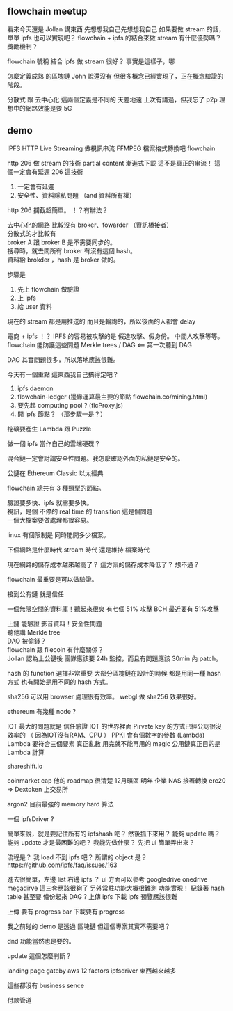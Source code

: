 ## flowchain meetup
看來今天還是 Jollan 講東西
先想想我自己先想想我自己
如果要做 stream 的話，單單 ipfs 也可以實現吧？
flowchain + ipfs 的結合來做 stream 有什麼優勢嗎？獎勵機制？

flowchain 號稱 結合 ipfs 做 stream 很好？
事實是這樣子，哪

怎麼定義成熟 的區塊鏈
John 說還沒有
但很多概念已經實現了，正在概念驗證的階段。

分散式
跟 
去中心化
這兩個定義是不同的  天差地遠
上次有講過，但我忘了
p2p 理想中的網路效能是要 5G

## demo
IPFS
HTTP Live Streaming 做視訊串流
FFMPEG 檔案格式轉換吧
flowchain

http 206 做 stream 的技術 partial content 漸進式下載
這不是真正的串流！
這個一定會有延遲 206 這技術

1. 一定會有延遲
2. 安全性、資料隱私問題 （and 資料所有權）

http 206 攔截超簡單。 ！？有辦法？

去中心化的網路 比較沒有 broker、fowarder （資訊橋接者）  
分散式的才比較有  
broker A 跟 broker B 是不需要同步的。  
搜尋時，就去問所有 broker 有沒有這個 hash。  
資料給 brokder ，hash 是 broker 做的。

步驟是
1. 先上 flowchain 做驗證
2. 上 ipfs
3. 給 user 資料

現在的 stream 都是用推送的
而且是輪詢的，所以後面的人都會 delay

電商 + ipfs ！？
IPFS 的容易被攻擊的是 假造攻擊、假身份。
中間人攻擊等等。
flowchain 能防護這些問題
Merkle trees / DAG  <== 第一次聽到 DAG

DAG 其實問題很多，所以落地應該很難。

今天有一個重點
這東西我自己搞得定吧？
1. ipfs daemon
2. flowchain-ledger (邊緣運算最主要的節點 flowchain.co/mining.html)
3. 要先起 computing pool ?
(flcProxy.js) 
4. 開 ipfs 節點？ （那步驟一是？）

挖礦要產生 Lambda 跟 Puzzle

做一個 ipfs 當作自己的雲端硬碟？

混合鏈一定會討論安全性問題。我怎麼確認外面的私鏈是安全的。  

公鏈在 Ethereum Classic 以太經典

flowchain 總共有 3 種類型的節點。

驗證要多快、ipfs 就需要多快。  
視訊，是個 不停的 real time 的 transition 這是個問題  
一個大檔案要做處理都很容易。  

linux 有個限制是 同時能開多少檔案。

下個網路是什麼時代
stream 時代
還是維持
檔案時代

現在網路的儲存成本越來越高了？
這方案的儲存成本降低了？ 想不通？

flowchain 最重要是可以做驗證。

接到公有鏈 就是信任

一個無限空間的資料庫！聽起來很爽
有七個
51% 攻擊
BCH 最近要有 51%攻擊

上鏈 能驗證 影音資料！安全性問題  
聽他講 Merkle tree  
DAO 被偷錢？  
flowchain 跟 filecoin 有什麼關係？  
Jollan 認為上公鏈後 團隊應該要 24h 監控，而且有問題應該 30min 內 patch。

hash 的 function 選擇非常重要
大部分區塊鏈在設計的時候 都是用同一種 hash 方式
也有開始是用不同的 hash 方式。

sha256 可以用 browser 處理很有效率。
webgl 做 sha256 效果很好。

ethereum 有幾種 node ?

IOT 最大的問題就是 信任驗證
IOT 的世界裡面 Pirvate key 的方式已經公認很沒效率的
（ 因為IOT沒有RAM、CPU ）
PPKI
會有個數字的參數 (Lambda)  Lambda 要符合三個要素 真正亂數 用完就不能再用的 magic
公用鏈真正目的是 Lambda 計算

shareshift.io

coinmarket cap
他的 roadmap 很清楚
12月礦區
明年 企業 NAS
接著轉換 erc20 => Dextoken
上交易所

argon2 目前最強的 memory hard 算法


一個 ipfsDriver ?

簡單來說，就是要記住所有的 ipfshash 吧？
然後抓下來用？
能夠 update 嗎？
能夠 update 才是最困難的吧？
我能先做什麼？
先把 ui 簡單弄出來？


流程是？
我 load 不到 ipfs 吧？
所謂的 object 是？  
https://github.com/ipfs/faq/issues/163

進去很簡單，左邊 list 右邊 ipfs ？
ui 方面可以參考 googledrive onedrive megadirve 這三套應該很夠了
另外常駐功能大概很難測
功能實現！
紀錄著 hash table 甚至要 備份起來
DAG ?
上傳 ipfs
下載 ipfs
預覽應該很難

上傳 要有 progress bar
下載要有 progress

我之前碰的 demo 是透過 區塊鏈
但這個專案其實不需要吧？

dnd 功能當然也是要的。

update 這個怎麼判斷？

landing page gateby aws 12 factors
ipfsdriver
東西越來越多

這些都沒有 business sence

付款管道